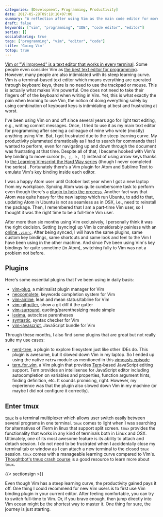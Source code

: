 ```yaml
---
categories: [Development, Programming, Productivity]
date: 2017-05-28T09:18:16+07:00
summary: "A reflection after using Vim as the main code editor for more than a half of year"
draft: false
keywords: ["vim", "programming", "IDE", "code editor", "editor"]
series: []
socialsharing: true
tags: ["programming", "vim", "editor", "code"]
title: 'Going Vim'
totop: true
---
```

[Vim or "Vi Improved" is a text editor that works in every terminal][vim6k]. Some people even
consider Vim as [the best text editor for programming][vimthebest]. However, many people are
also intimidated with its steep learning curve.
Vim is a terminal-based text editor which means everything are operated through keyboard keys,
there is no need to use the trackpad or mouse. This is actually what makes
Vim powerful. One does not need to take their fingers off of the keyboard when writing
in Vim. Yet, this is what exactly the pain when learning to use Vim, the notion of doing everything
solely by using combination of keyboard keys is intimidating at best and frustrating at worst.

I've been using Vim on and off since several years ago for light text editing, e.g., writing
commit messages. Once, I tried to use it as my main text editor for programming after seeing
a colleague of mine who wrote (mostly) anything using Vim. But, I got frustrated due to the steep learning
curve. My productivity plummeted dramatically as I had to search for commands that I wanted to
perform, even for navigating up and down through the document was frustrating at that time.
Despite all of that, I became hooked with Vim's key binding to move cursor (`h, j, k, l`) instead
of using arrow keys thanks to [the Learning Vimscript the Hard Way series][vimhardway] (though I never completed the series)
. Fortunately there's a Vim plugin for Atom and Sublime Text to emulate Vim's key binding inside each editor.

I was a happy Atom user until October last year when I got a new laptop from my workplace. Syncing
Atom was quite cumbersome task to perform even though there's a [plugin to help the process][atomsync].
Another fact was that Atom was quite heavy for the new laptop which run Ubuntu, to add to that,
updating Atom in Ubuntu is not as seamless as in OSX, i.e., need to reinstall the package. Then,
I remembered that I am a part-time Vim user, so I thought it was the right time to be a full-time
Vim user.

After more than six months using Vim exclusively, I personally think it was the right decision.
Setting (syncing) up Vim is considerably painless with an [online `.vimrc`][dotfiles]. After being synced,
I will have the same plugins, same custom key bindings, same shortcuts and same look and feel to
the Vim I have been using in the other machine. And since I've been using Vim's key bindings for
quite sometime (in Atom), switching fully to Vim was not a problem not before.

## Plugins
Here's some essential plugins that I've been using in daily basis:

- [vim-plug](https://github.com/junegunn/vim-plug), a minimalist plugin manager for Vim
- [neocomplete](https://github.com/Shougo/neocomplete.vim), keywords completion system for Vim
- [vim-airline](https://github.com/vim-airline/vim-airline), lean and mean status/tabline for Vim
- [vim-gitgutter](https://github.com/airblade/vim-gitgutter), show a git diff it the gutter
- [vim-surround](https://github.com/tpope/vim-surround), quoting/parenthesizing made simple
- [lexima](https://github.com/cohama/lexima.vim), autoclose parentheses
- [syntastic](https://github.com/vim-syntastic/syntastic), syntax checker for Vim
- [vim-javascript](https://github.com/pangloss/vim-javascript), JavaScript bundle for Vim

Through these months, I also find some plugins that are great but not really suite my use cases:

- [nerd-tree](https://github.com/scrooloose/nerdtree), a plugin to explore filesystem just like other
  IDEs do. This plugin is awesome, but it slowed down Vim in my laptop. So I ended up using the native
  `netrw` module as mentioned in this [vimcasts episode](http://vimcasts.org/episodes/the-file-explorer/)
- [tern_for_vim](https://github.com/ternjs/tern_for_vim), a Vim plugin that provides 
  [Tern][tern]-based JavaScript editing support. Tern provides an intellisense for JavaScript editor
  including autocompletion on variables and properties, function argument hints, finding definition, etc.
  It sounds promising, right. However, my experience was that the plugin also slowed down Vim in my
  machine (or maybe I did not configure it correctly).

## Enter tmux
[`tmux`][tmux] is a terminal multiplexer which allows user switch easily between several programs in one
terminal. `tmux` comes to light when I was searching for alternatives of iTerm in linux that support
split screen. `tmux` provides the functionality that works in any kind of terminals both in Linux and OSX.
Ultimately, one of its most awesome feature is its ability to attach and detach session. I do not need
to be frustrated when I accidentally close my terminal tab or window as I can attach a new terminal
to the closed `tmux` session. `tmux` comes with a manageable learning curve compared to Vim's.
[Thoughtbot's tmux crash course][tmuxcrashcourse] is a good resource to learn more about `tmux`.

{{< sectionsign >}}

Even though Vim has a steep learning curve, the productivity gained pays it off. One thing I could
recommend for new Vim users is to first use Vim binding plugin in your current editor. After feeling
comfortable, you can try to switch full-time to Vim. Or, if you brave enough, then jump directly into
Vim ocean might be the shortest way to master it. One thing for sure, the journey is just starting.

[vim]: http://www.vim.org/
[vim6k]: http://www.vim.org/6k/features.en.txt
[vimhardway]: http://learnvimscriptthehardway.stevelosh.com/chapters/00.html
[vimthebest]: https://www.diffur.com/programming/what-is-the-best-text-editor-for-programming
[atomsync]: https://atom.io/packages/sync-settings
[dotfiles]: https://github.com/npatmaja/dotfiles
[tern]: http://ternjs.net/
[tmux]: https://tmux.github.io/
[tmuxcrashcourse]: https://robots.thoughtbot.com/a-tmux-crash-course
